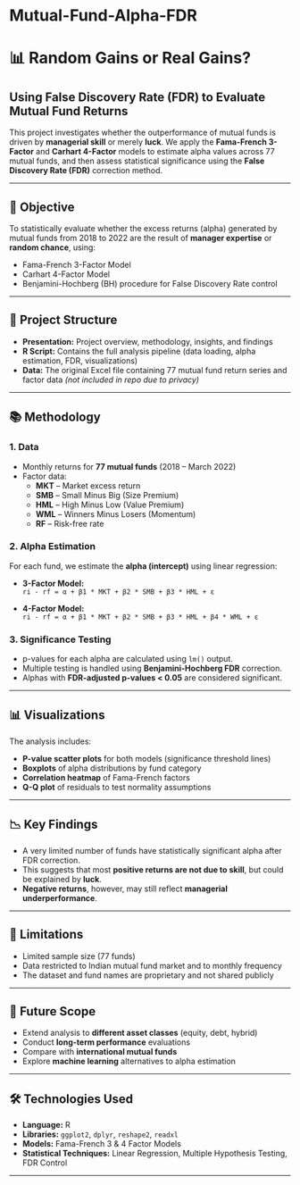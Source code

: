 # Mutual-Fund-Alpha-FDR
# 📊 Random Gains or Real Gains?  
## Using False Discovery Rate (FDR) to Evaluate Mutual Fund Returns

This project investigates whether the outperformance of mutual funds is driven by **managerial skill** or merely **luck**. We apply the **Fama-French 3-Factor** and **Carhart 4-Factor** models to estimate alpha values across 77 mutual funds, and then assess statistical significance using the **False Discovery Rate (FDR)** correction method.

---

## 🧪 Objective

To statistically evaluate whether the excess returns (alpha) generated by mutual funds from 2018 to 2022 are the result of **manager expertise** or **random chance**, using:

- Fama-French 3-Factor Model  
- Carhart 4-Factor Model  
- Benjamini-Hochberg (BH) procedure for False Discovery Rate control

---

## 📁 Project Structure

- **Presentation:** Project overview, methodology, insights, and findings  
- **R Script:** Contains the full analysis pipeline (data loading, alpha estimation, FDR, visualizations)
- **Data:** The original Excel file containing 77 mutual fund return series and factor data *(not included in repo due to privacy)*

---

## 📚 Methodology

### 1. Data

- Monthly returns for **77 mutual funds** (2018 – March 2022)
- Factor data:  
  - **MKT** – Market excess return  
  - **SMB** – Small Minus Big (Size Premium)  
  - **HML** – High Minus Low (Value Premium)  
  - **WML** – Winners Minus Losers (Momentum)  
  - **RF** – Risk-free rate

### 2. Alpha Estimation

For each fund, we estimate the **alpha (intercept)** using linear regression:

- **3-Factor Model:**  
  `ri - rf = α + β1 * MKT + β2 * SMB + β3 * HML + ε`

- **4-Factor Model:**  
  `ri - rf = α + β1 * MKT + β2 * SMB + β3 * HML + β4 * WML + ε`

### 3. Significance Testing

- p-values for each alpha are calculated using `lm()` output.
- Multiple testing is handled using **Benjamini-Hochberg FDR** correction.
- Alphas with **FDR-adjusted p-values < 0.05** are considered significant.

---

## 📊 Visualizations

The analysis includes:

- **P-value scatter plots** for both models (significance threshold lines)
- **Boxplots** of alpha distributions by fund category
- **Correlation heatmap** of Fama-French factors
- **Q-Q plot** of residuals to test normality assumptions

---

## 📉 Key Findings

- A very limited number of funds have statistically significant alpha after FDR correction.
- This suggests that most **positive returns are not due to skill**, but could be explained by **luck**.
- **Negative returns**, however, may still reflect **managerial underperformance**.

---

## 🧩 Limitations

- Limited sample size (77 funds)
- Data restricted to Indian mutual fund market and to monthly frequency
- The dataset and fund names are proprietary and not shared publicly

---

## 🔭 Future Scope

- Extend analysis to **different asset classes** (equity, debt, hybrid)
- Conduct **long-term performance** evaluations
- Compare with **international mutual funds**
- Explore **machine learning** alternatives to alpha estimation

---

## 🛠️ Technologies Used

- **Language:** R
- **Libraries:** `ggplot2`, `dplyr`, `reshape2`, `readxl`
- **Models:** Fama-French 3 & 4 Factor Models
- **Statistical Techniques:** Linear Regression, Multiple Hypothesis Testing, FDR Control

---
